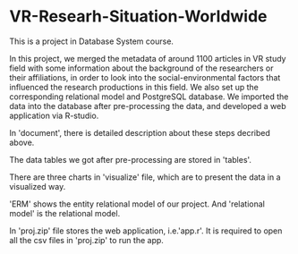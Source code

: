 # VR-Researh-Situation-Worldwide

This is a project in Database System course.

In this project, we merged the metadata of around 1100 articles in VR study field with some information about the background of the researchers or their affiliations, in order to look into the social-environmental factors that influenced the research productions in this field. We also set up the corresponding relational model and PostgreSQL database. We imported the data into the database after pre-processing the data, and developed a web application via R-studio.

In 'document', there is detailed description about these steps decribed above.

The data tables we got after pre-processing are stored in 'tables'.

There are three charts in 'visualize' file, which are to present the data in a visualized way. 

'ERM' shows the entity relational model of our project. And 'relational model' is the relational model.

In 'proj.zip' file stores the web application, i.e.'app.r'. It is required to open all the csv files in 'proj.zip' to run the app.

